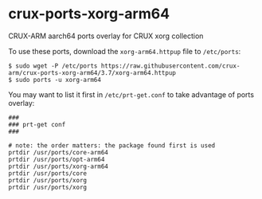 # crux-ports-xorg-arm64

CRUX-ARM aarch64 ports overlay for CRUX xorg collection

To use these ports, download the `xorg-arm64.httpup` file to `/etc/ports`:
```
$ sudo wget -P /etc/ports https://raw.githubusercontent.com/crux-arm/crux-ports-xorg-arm64/3.7/xorg-arm64.httpup
$ sudo ports -u xorg-arm64
```

You may want to list it first in `/etc/prt-get.conf` to take advantage of ports overlay:
```
###
### prt-get conf
###

# note: the order matters: the package found first is used
prtdir /usr/ports/core-arm64
prtdir /usr/ports/opt-arm64
prtdir /usr/ports/xorg-arm64
prtdir /usr/ports/core
prtdir /usr/ports/xorg
prtdir /usr/ports/xorg
```

